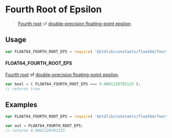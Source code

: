 <!--

@license Apache-2.0

Copyright (c) 2018 The Stdlib Authors.

Licensed under the Apache License, Version 2.0 (the "License");
you may not use this file except in compliance with the License.
You may obtain a copy of the License at

   http://www.apache.org/licenses/LICENSE-2.0

Unless required by applicable law or agreed to in writing, software
distributed under the License is distributed on an "AS IS" BASIS,
WITHOUT WARRANTIES OR CONDITIONS OF ANY KIND, either express or implied.
See the License for the specific language governing permissions and
limitations under the License.

-->

# Fourth Root of Epsilon

> [Fourth root][nth-root] of [double-precision floating-point epsilon][@stdlib/constants/float64/eps].

<section class="usage">

## Usage

```javascript
var FLOAT64_FOURTH_ROOT_EPS = require( '@stdlib/constants/float64/fourth-root-eps' );
```

#### FLOAT64_FOURTH_ROOT_EPS

[Fourth root][nth-root] of [double-precision floating-point epsilon][@stdlib/constants/float64/eps].

```javascript
var bool = ( FLOAT64_FOURTH_ROOT_EPS === 0.0001220703125 );
// returns true
```

</section>

<!-- /.usage -->

<section class="examples">

## Examples

<!-- eslint no-undef: "error" -->

```javascript
var FLOAT64_FOURTH_ROOT_EPS = require( '@stdlib/constants/float64/fourth-root-eps' );

var out = FLOAT64_FOURTH_ROOT_EPS;
// returns 0.0001220703125
```

</section>

<!-- /.examples -->

<section class="links">

[nth-root]: https://en.wikipedia.org/wiki/Nth_root

[@stdlib/constants/float64/eps]: https://www.npmjs.com/package/@stdlib/constants/tree/main/float64/eps

</section>

<!-- /.links -->
